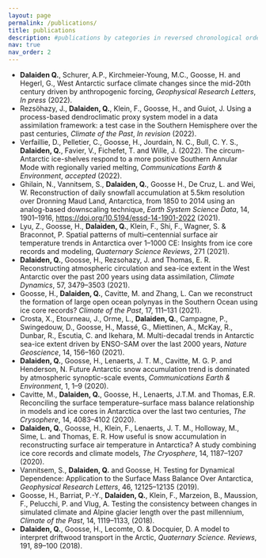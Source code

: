 ```yaml
---
layout: page
permalink: /publications/
title: publications
description: #publications by categories in reversed chronological order. generated by jekyll-scholar...
nav: true
nav_order: 2
---
```


- **Dalaiden Q.**, Schurer, A.P., Kirchmeier-Young, M.C., Goosse, H. and Hegerl, G., West Antarctic surface climate changes since the mid-20th century driven by anthropogenic forcing, *Geophysical Research Letters*, *In press* (2022).
- Rezsöhazy, J., **Dalaiden, Q.**, Klein, F., Goosse, H., and Guiot, J. Using a process-based dendroclimatic proxy system model in a data assimilation framework: a test case in the Southern Hemisphere over the past centuries, *Climate of the Past*, *In revision* (2022).
- Verfaillie, D., Pelletier, C., Goosse, H., Jourdain, N. C., Bull, C. Y. S., **Dalaiden, Q.**, Favier, V., Fichefet, T. and Wille, J. (2022). The circum-Antarctic ice-shelves respond to a more positive Southern Annular Mode with regionally varied melting, *Communications Earth & Environment*, *accepted* (2022).
- Ghilain, N., Vannitsem, S., **Dalaiden, Q.**, Goosse H., De Cruz, L.  and Wei, W. Reconstruction of daily snowfall accumulation at 5.5km resolution over Dronning Maud Land, Antarctica, from 1850 to 2014 using an analog-based downscaling technique, *Earth System Science Data*, 14, 1901–1916, https://doi.org/10.5194/essd-14-1901-2022 (2021).
- Lyu, Z., Goosse, H., **Dalaiden, Q.**, Klein, F., Shi, F., Wagner, S. & Braconnot, P. Spatial patterns of multi–centennial surface air temperature trends in Antarctica over 1–1000 CE: Insights from ice core records and modeling, *Quaternary Science Reviews*, 271 (2021).
- **Dalaiden, Q.**, Goosse, H., Rezsohazy, J. and Thomas, E. R. Reconstructing atmospheric circulation and sea-ice extent in the West Antarctic over the past 200 years using data assimilation, *Climate Dynamics*, 57, 3479–3503 (2021).
- Goosse, H., **Dalaiden, Q.**, Cavitte, M. and Zhang, L. Can we reconstruct the formation of large open ocean polynyas in the Southern Ocean using ice core records? *Climate of the Past*, 17, 111–131 (2021).
- Crosta, X., Etourneau, J., Orme, L., **Dalaiden, Q.**, Campagne, P., Swingedouw, D., Goosse, H., Massé, G., Miettinen, A., McKay, R., Dunbar, R., Escutia, C. and Ikehara, M. Multi-decadal trends in Antarctic sea-ice extent driven by ENSO-SAM over the last 2000 years, *Nature Geoscience*, 14, 156–160 (2021).
- **Dalaiden, Q.**, Goosse, H., Lenaerts, J. T. M., Cavitte, M. G. P. and Henderson, N. Future Antarctic snow accumulation trend is dominated by atmospheric synoptic-scale events, *Communications Earth & Environment*, 1, 1–9 (2020).
- Cavitte, M., **Dalaiden, Q.**, Goosse, H., Lenaerts, J.T.M. and Thomas, E.R. Reconciling the surface temperature–surface mass balance relationship in models and ice cores in Antarctica over the last two centuries, *The Crysophere*, 14, 4083–4102 (2020).
- **Dalaiden, Q.**, Goosse, H., Klein, F., Lenaerts, J. T. M., Holloway, M., Sime, L. and Thomas, E. R. How useful is snow accumulation in reconstructing surface air temperature in Antarctica? A study combining ice core records and climate models, *The Cryosphere*, 14, 1187–1207 (2020).
- Vannitsem, S., **Dalaiden, Q.** and Goosse, H. Testing for Dynamical Dependence: Application to the Surface Mass Balance Over Antarctica, *Geophysical Research Letters*, 46, 12125–12135 (2019).
- Goosse, H., Barriat, P.-Y., **Dalaiden, Q.**, Klein, F., Marzeion, B., Maussion, F., Pelucchi, P. and Vlug, A. Testing the consistency between changes in simulated climate and Alpine glacier length over the past millennium, *Climate of the Past*, 14, 1119–1133, (2018).
- **Dalaiden, Q.**, Goosse, H., Lecomte, O. & Docquier, D. A model to interpret driftwood transport in the Arctic, *Quaternary Science. Reviews*, 191, 89–100 (2018).